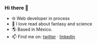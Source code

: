 ### Hi there 👋

- :globe_with_meridians: Web developer in process
- :closed_book: I love read about fantasy and science 
- :earth_americas: Based in México.
- :mailbox: Find me on: [twitter](https://twitter.com/mosquedakike) · [linkedin](https://www.linkedin.com/in/mosquedakike/)
